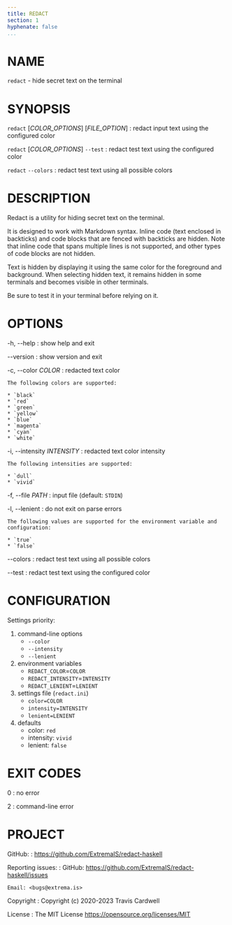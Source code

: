```yaml
---
title: REDACT
section: 1
hyphenate: false
...
```


# NAME

`redact` - hide secret text on the terminal

# SYNOPSIS

`redact` [*COLOR_OPTIONS*] [*FILE_OPTION*]
:   redact input text using the configured color

`redact` [*COLOR_OPTIONS*] `--test`
:   redact test text using the configured color

`redact` `--colors`
:   redact test text using all possible colors

# DESCRIPTION

Redact is a utility for hiding secret text on the terminal.

It is designed to work with Markdown syntax.  Inline code (text enclosed in
backticks) and code blocks that are fenced with backticks are hidden.  Note
that inline code that spans multiple lines is not supported, and other types
of code blocks are not hidden.

Text is hidden by displaying it using the same color for the foreground and
background.  When selecting hidden text, it remains hidden in some terminals
and becomes visible in other terminals.

Be sure to test it in your terminal before relying on it.

# OPTIONS

-h, \--help
:   show help and exit

\--version
:   show version and exit

-c, \--color *COLOR*
:   redacted text color

    The following colors are supported:

    * `black`
    * `red`
    * `green`
    * `yellow`
    * `blue`
    * `magenta`
    * `cyan`
    * `white`

-i, \--intensity *INTENSITY*
:   redacted text color intensity

    The following intensities are supported:

    * `dull`
    * `vivid`

-f, \--file *PATH*
:   input file (default: `STDIN`)

-l, \--lenient
:   do not exit on parse errors

    The following values are supported for the environment variable and
    configuration:

    * `true`
    * `false`

\--colors
:   redact test text using all possible colors

\--test
:   redact test text using the configured color

# CONFIGURATION

Settings priority:

1. command-line options
    * `--color`
    * `--intensity`
    * `--lenient`
2. environment variables
    * `REDACT_COLOR`=`COLOR`
    * `REDACT_INTENSITY`=`INTENSITY`
    * `REDACT_LENIENT`=`LENIENT`
3. settings file (`redact.ini`)
    * `color=COLOR`
    * `intensity=INTENSITY`
    * `lenient=LENIENT`
4. defaults
    * color: `red`
    * intensity: `vivid`
    * lenient: `false`

# EXIT CODES

0
:   no error

2
:   command-line error

# PROJECT

GitHub:
:   <https://github.com/ExtremaIS/redact-haskell>

Reporting issues:
:   GitHub: <https://github.com/ExtremaIS/redact-haskell/issues>

    Email: <bugs@extrema.is>

Copyright
:   Copyright (c) 2020-2023 Travis Cardwell

License
:   The MIT License <https://opensource.org/licenses/MIT>
